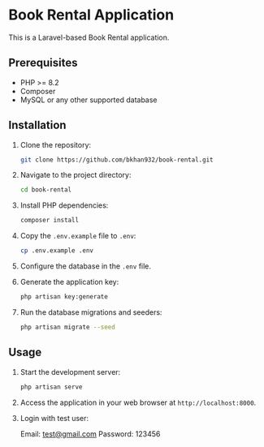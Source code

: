 # Book Rental Application

This is a Laravel-based Book Rental application.

## Prerequisites

- PHP >= 8.2
- Composer
- MySQL or any other supported database

## Installation

1. Clone the repository:

    ```bash
    git clone https://github.com/bkhan932/book-rental.git
    ```

2. Navigate to the project directory:

    ```bash
    cd book-rental
    ```

3. Install PHP dependencies:

    ```bash
    composer install
    ```

4. Copy the `.env.example` file to `.env`:

    ```bash
    cp .env.example .env
    ```

5. Configure the database in the `.env` file.

6. Generate the application key:

    ```bash
    php artisan key:generate
    ```

7. Run the database migrations and seeders:

    ```bash
    php artisan migrate --seed
    ```

## Usage

1. Start the development server:

    ```bash
    php artisan serve
    ```

2. Access the application in your web browser at `http://localhost:8000`.

3. Login with test user:

   Email: test@gmail.com
   Password: 123456
